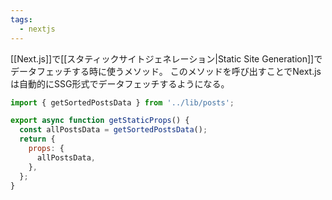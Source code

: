 ```yaml
---
tags:
  - nextjs
---
```

[[Next.js]]で[[スタティックサイトジェネレーション|Static Site Generation]]でデータフェッチする時に使うメソッド。
このメソッドを呼び出すことでNext.jsは自動的にSSG形式でデータフェッチするようになる。
```js
import { getSortedPostsData } from '../lib/posts';

export async function getStaticProps() {
  const allPostsData = getSortedPostsData();
  return {
    props: {
      allPostsData,
    },
  };
}
```
